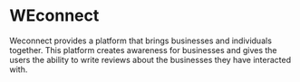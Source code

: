 # WEconnect

Weconnect provides a platform that brings businesses and individuals together. This platform creates awareness for businesses and gives the users the ability to write reviews about the businesses they have interacted with. 
